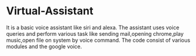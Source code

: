 # Virtual-Assistant
It is a basic voice assistant like siri and alexa. The assistant uses voice queries and perform various task like sending mail,opening chrome,play music,open file on system by voice command.
The code consist of various modules and the google voice.
